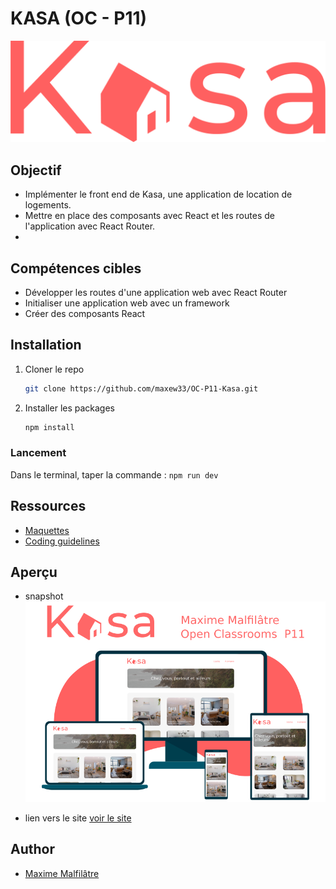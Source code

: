 # KASA (OC - P11)

![Logo](https://raw.githubusercontent.com/maxew33/OC-P11-Kasa/master/src/assets/img/LOGO.png)

## Objectif

- Implémenter le front end de Kasa, une application de location de logements.
- Mettre en place des composants avec React et les routes de l'application avec React Router.
- 
## Compétences cibles

-   Développer les routes d'une application web avec React Router
-   Initialiser une application web avec un framework
-   Créer des composants React

## Installation

1. Cloner le repo
   ```sh
   git clone https://github.com/maxew33/OC-P11-Kasa.git
   ```
2. Installer les packages
   ```sh
   npm install
   ```

### Lancement

Dans le terminal, taper la commande : `npm run dev`

## Ressources

-   [Maquettes](https://www.figma.com/file/bAnXDNqRKCRRP8mY2gcb5p/ARCHIVE-UI-Design-Kasa-FR?type=design&node-id=0-1&t=wM2oY7XDcWzyTpwd-0)
-   [Coding guidelines](https://course.oc-static.com/projects/Front-End+V2/P9+React+1/Coding+guidelines+Kasa+FR.pdf)

## Aperçu

-   snapshot
    ![Kasa](https://github.com/maxew33/OC-P11-Kasa/blob/master/visuels.png)

-   lien vers le site
    [voir le site](https://maxew33.github.io/OC-P11-Kasa/)

## Author

-   [Maxime Malfilâtre](https://www.github.com/maxew33)
